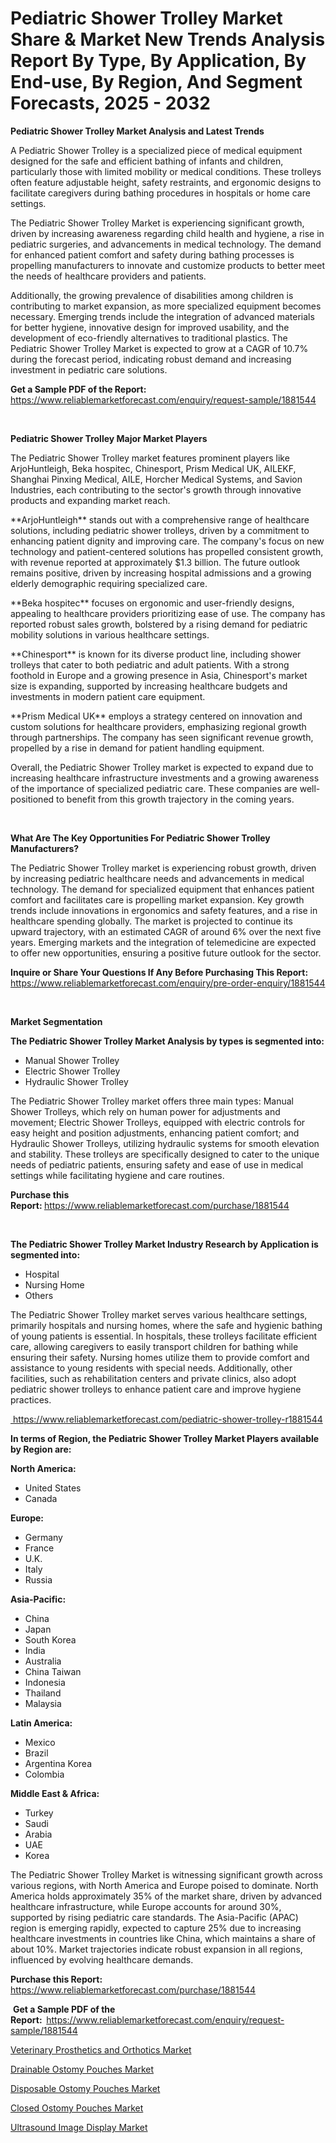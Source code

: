 <p><h1>Pediatric Shower Trolley Market Share & Market New Trends Analysis Report By Type, By Application, By End-use, By Region, And Segment Forecasts, 2025 - 2032</h1></p><p><strong>Pediatric Shower Trolley Market Analysis and Latest Trends</strong></p>
<p><p>A Pediatric Shower Trolley is a specialized piece of medical equipment designed for the safe and efficient bathing of infants and children, particularly those with limited mobility or medical conditions. These trolleys often feature adjustable height, safety restraints, and ergonomic designs to facilitate caregivers during bathing procedures in hospitals or home care settings.</p><p>The Pediatric Shower Trolley Market is experiencing significant growth, driven by increasing awareness regarding child health and hygiene, a rise in pediatric surgeries, and advancements in medical technology. The demand for enhanced patient comfort and safety during bathing processes is propelling manufacturers to innovate and customize products to better meet the needs of healthcare providers and patients.</p><p>Additionally, the growing prevalence of disabilities among children is contributing to market expansion, as more specialized equipment becomes necessary. Emerging trends include the integration of advanced materials for better hygiene, innovative design for improved usability, and the development of eco-friendly alternatives to traditional plastics. The Pediatric Shower Trolley Market is expected to grow at a CAGR of 10.7% during the forecast period, indicating robust demand and increasing investment in pediatric care solutions.</p></p>
<p><strong>Get a Sample PDF of the Report:&nbsp;</strong> <a href="https://www.reliablemarketforecast.com/enquiry/request-sample/1881544?utm_campaign=1140&utm_medium=2&utm_source=Github&utm_content=ia&utm_term=04032025&utm_id=pediatric-shower-trolley">https://www.reliablemarketforecast.com/enquiry/request-sample/1881544</a></p>
<p>&nbsp;</p>
<p><strong>Pediatric Shower Trolley Major Market Players</strong></p>
<p><p>The Pediatric Shower Trolley market features prominent players like ArjoHuntleigh, Beka hospitec, Chinesport, Prism Medical UK, AILEKF, Shanghai Pinxing Medical, AILE, Horcher Medical Systems, and Savion Industries, each contributing to the sector's growth through innovative products and expanding market reach.</p><p>**ArjoHuntleigh** stands out with a comprehensive range of healthcare solutions, including pediatric shower trolleys, driven by a commitment to enhancing patient dignity and improving care. The company's focus on new technology and patient-centered solutions has propelled consistent growth, with revenue reported at approximately $1.3 billion. The future outlook remains positive, driven by increasing hospital admissions and a growing elderly demographic requiring specialized care.</p><p>**Beka hospitec** focuses on ergonomic and user-friendly designs, appealing to healthcare providers prioritizing ease of use. The company has reported robust sales growth, bolstered by a rising demand for pediatric mobility solutions in various healthcare settings. </p><p>**Chinesport** is known for its diverse product line, including shower trolleys that cater to both pediatric and adult patients. With a strong foothold in Europe and a growing presence in Asia, Chinesport's market size is expanding, supported by increasing healthcare budgets and investments in modern patient care equipment.</p><p>**Prism Medical UK** employs a strategy centered on innovation and custom solutions for healthcare providers, emphasizing regional growth through partnerships. The company has seen significant revenue growth, propelled by a rise in demand for patient handling equipment.</p><p>Overall, the Pediatric Shower Trolley market is expected to expand due to increasing healthcare infrastructure investments and a growing awareness of the importance of specialized pediatric care. These companies are well-positioned to benefit from this growth trajectory in the coming years.</p></p>
<p>&nbsp;</p>
<p><strong>What Are The Key Opportunities For Pediatric Shower Trolley Manufacturers?</strong></p>
<p><p>The Pediatric Shower Trolley market is experiencing robust growth, driven by increasing pediatric healthcare needs and advancements in medical technology. The demand for specialized equipment that enhances patient comfort and facilitates care is propelling market expansion. Key growth trends include innovations in ergonomics and safety features, and a rise in healthcare spending globally. The market is projected to continue its upward trajectory, with an estimated CAGR of around 6% over the next five years. Emerging markets and the integration of telemedicine are expected to offer new opportunities, ensuring a positive future outlook for the sector.</p></p>
<p><strong>Inquire or Share Your Questions If Any Before Purchasing This Report:</strong> <a href="https://www.reliablemarketforecast.com/enquiry/pre-order-enquiry/1881544?utm_campaign=1140&utm_medium=2&utm_source=Github&utm_content=ia&utm_term=04032025&utm_id=pediatric-shower-trolley">https://www.reliablemarketforecast.com/enquiry/pre-order-enquiry/1881544</a></p>
<p>&nbsp;</p>
<p><strong>Market Segmentation</strong></p>
<p><strong>The Pediatric Shower Trolley Market Analysis by types is segmented into:</strong></p>
<p><ul><li>Manual Shower Trolley</li><li>Electric Shower Trolley</li><li>Hydraulic Shower Trolley</li></ul></p>
<p><p>The Pediatric Shower Trolley market offers three main types: Manual Shower Trolleys, which rely on human power for adjustments and movement; Electric Shower Trolleys, equipped with electric controls for easy height and position adjustments, enhancing patient comfort; and Hydraulic Shower Trolleys, utilizing hydraulic systems for smooth elevation and stability. These trolleys are specifically designed to cater to the unique needs of pediatric patients, ensuring safety and ease of use in medical settings while facilitating hygiene and care routines.</p></p>
<p><strong>Purchase this Report:&nbsp;</strong><a href="https://www.reliablemarketforecast.com/purchase/1881544?utm_campaign=1140&utm_medium=2&utm_source=Github&utm_content=ia&utm_term=04032025&utm_id=pediatric-shower-trolley">https://www.reliablemarketforecast.com/purchase/1881544</a></p>
<p>&nbsp;</p>
<p><strong>The Pediatric Shower Trolley Market Industry Research by Application is segmented into:</strong></p>
<p><ul><li>Hospital</li><li>Nursing Home</li><li>Others</li></ul></p>
<p><p>The Pediatric Shower Trolley market serves various healthcare settings, primarily hospitals and nursing homes, where the safe and hygienic bathing of young patients is essential. In hospitals, these trolleys facilitate efficient care, allowing caregivers to easily transport children for bathing while ensuring their safety. Nursing homes utilize them to provide comfort and assistance to young residents with special needs. Additionally, other facilities, such as rehabilitation centers and private clinics, also adopt pediatric shower trolleys to enhance patient care and improve hygiene practices.</p></p>
<p><a href="https://www.reliablemarketforecast.com/pediatric-shower-trolley-r1881544?utm_campaign=1140&utm_medium=2&utm_source=Github&utm_content=ia&utm_term=04032025&utm_id=pediatric-shower-trolley">&nbsp;https://www.reliablemarketforecast.com/pediatric-shower-trolley-r1881544</a></p>
<p><strong>In terms of Region, the Pediatric Shower Trolley Market Players available by Region are:</strong></p>
<p>
    <p> <strong> North America: </strong>
        <ul>
            <li>United States</li>
            <li>Canada</li>
        </ul>
        </p> 
    <p> <strong> Europe: </strong>
        <ul>
            <li>Germany</li>
            <li>France</li>
            <li>U.K.</li>
            <li>Italy</li>
            <li>Russia</li>
        </ul>
        </p> 
    <p> <strong> Asia-Pacific: </strong>
        <ul>
            <li>China</li>
            <li>Japan</li>
            <li>South Korea</li>
            <li>India</li>
            <li>Australia</li>
            <li>China Taiwan</li>
            <li>Indonesia</li>
            <li>Thailand</li>
            <li>Malaysia</li>
        </ul>
        </p> 
    <p> <strong> Latin America: </strong>
        <ul>
            <li>Mexico</li>
            <li>Brazil</li>
            <li>Argentina Korea</li>
            <li>Colombia</li>
        </ul>
        </p> 
    <p> <strong> Middle East & Africa: </strong>
        <ul>
            <li>Turkey</li>
            <li>Saudi</li>
            <li>Arabia</li>
            <li>UAE</li>
            <li>Korea</li>
        </ul>
    </p>
    </p>
<p><p>The Pediatric Shower Trolley Market is witnessing significant growth across various regions, with North America and Europe poised to dominate. North America holds approximately 35% of the market share, driven by advanced healthcare infrastructure, while Europe accounts for around 30%, supported by rising pediatric care standards. The Asia-Pacific (APAC) region is emerging rapidly, expected to capture 25% due to increasing healthcare investments in countries like China, which maintains a share of about 10%. Market trajectories indicate robust expansion in all regions, influenced by evolving healthcare demands.</p></p>
<p><strong>Purchase this Report: </strong><a href="https://www.reliablemarketforecast.com/purchase/1881544?utm_campaign=1140&utm_medium=2&utm_source=Github&utm_content=ia&utm_term=04032025&utm_id=pediatric-shower-trolley">https://www.reliablemarketforecast.com/purchase/1881544</a></p>
<p>&nbsp;<strong>Get a Sample PDF of the Report:&nbsp;&nbsp;</strong><a href="https://www.reliablemarketforecast.com/enquiry/request-sample/1881544?utm_campaign=1140&utm_medium=2&utm_source=Github&utm_content=ia&utm_term=04032025&utm_id=pediatric-shower-trolley">https://www.reliablemarketforecast.com/enquiry/request-sample/1881544</a></p>
<p><strong></strong></p>
<p><p><a href="https://github.com/spehnluenaru/Market-Research-Report-List-1/blob/main/veterinary-prosthetics-and-orthotics-market.md?utm_campaign=1140&utm_medium=2&utm_source=Github&utm_content=ia&utm_term=04032025&utm_id=pediatric-shower-trolley">Veterinary Prosthetics and Orthotics Market</a></p><p><a href="https://github.com/muskoaizahfi/Market-Research-Report-List-1/blob/main/drainable-ostomy-pouches-market.md?utm_campaign=1140&utm_medium=2&utm_source=Github&utm_content=ia&utm_term=04032025&utm_id=pediatric-shower-trolley">Drainable Ostomy Pouches Market</a></p><p><a href="https://github.com/ryantindyaiz/Market-Research-Report-List-1/blob/main/disposable-ostomy-pouches-market.md?utm_campaign=1140&utm_medium=2&utm_source=Github&utm_content=ia&utm_term=04032025&utm_id=pediatric-shower-trolley">Disposable Ostomy Pouches Market</a></p><p><a href="https://github.com/thapabylers2/Market-Research-Report-List-1/blob/main/closed-ostomy-pouches-market.md?utm_campaign=1140&utm_medium=2&utm_source=Github&utm_content=ia&utm_term=04032025&utm_id=pediatric-shower-trolley">Closed Ostomy Pouches Market</a></p><p><a href="https://github.com/kluviabolofo/Market-Research-Report-List-1/blob/main/ultrasound-image-display-market.md?utm_campaign=1140&utm_medium=2&utm_source=Github&utm_content=ia&utm_term=04032025&utm_id=pediatric-shower-trolley">Ultrasound Image Display Market</a></p></p>